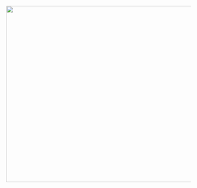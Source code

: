 <a data-flickr-embed="true" href="https://www.flickr.com/photos/188282056@N08" title=""><img src="https://live.staticflickr.com/65535/50360717707_15c4c2d68c_z.jpg" width="640" height="480" alt=""></a><script async src="//embedr.flickr.com/assets/client-code.js" charset="utf-8"></script>
